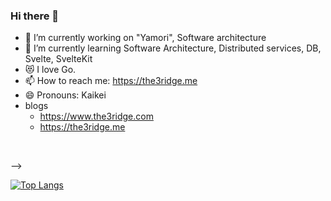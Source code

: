 ### Hi there 👋


- 🔭 I’m currently working on "Yamori", Software architecture
- 🌱 I’m currently learning Software Architecture, Distributed services, DB, Svelte, SvelteKit
- 😻 I love Go.
- 📫 How to reach me: https://the3ridge.me
- 😄 Pronouns: Kaikei
- blogs
  - https://www.the3ridge.com
  - https://the3ridge.me

<br>


-->

[![Top Langs](https://github-readme-stats.vercel.app/api/top-langs/?username=Kaikei-e&layout=compact&hide=javascript,html,css,scss)](https://github.com/anuraghazra/github-readme-stats)
